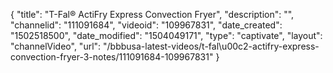 {
    "title": "T-Fal&reg; ActiFry Express Convection Fryer",
    "description": "",
    "channelid": "111091684",
    "videoid": "109967831",
    "date_created": "1502518500",
    "date_modified": "1504049171",
    "type": "captivate",
    "layout": "channelVideo",
    "url": "\/bbbusa-latest-videos\/t-fal\u00c2-actifry-express-convection-fryer-3-notes\/111091684-109967831"
}